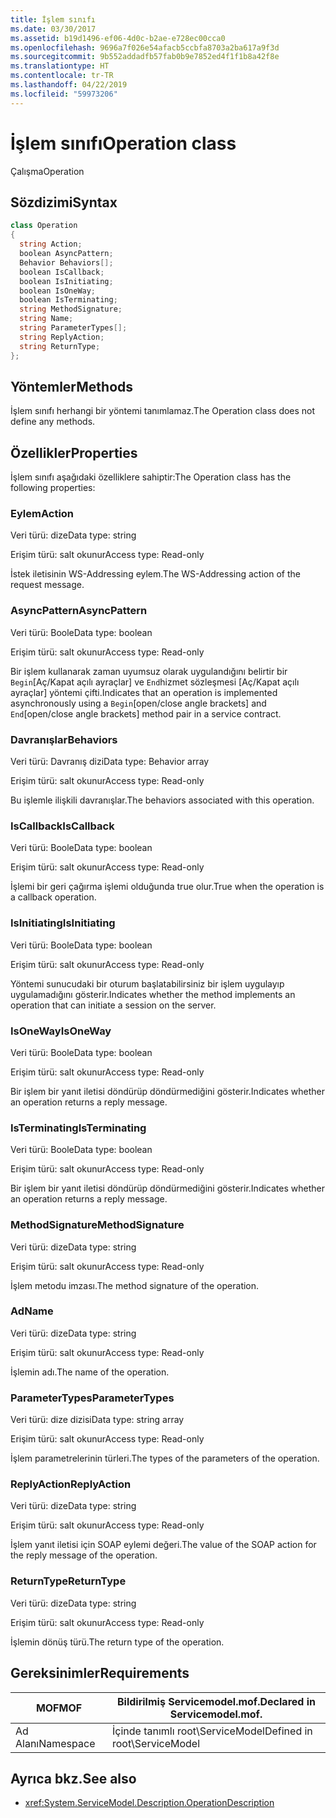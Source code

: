 ```yaml
---
title: İşlem sınıfı
ms.date: 03/30/2017
ms.assetid: b19d1496-ef06-4d0c-b2ae-e728ec00cca0
ms.openlocfilehash: 9696a7f026e54afacb5ccbfa8703a2ba617a9f3d
ms.sourcegitcommit: 9b552addadfb57fab0b9e7852ed4f1f1b8a42f8e
ms.translationtype: HT
ms.contentlocale: tr-TR
ms.lasthandoff: 04/22/2019
ms.locfileid: "59973206"
---
```

# <a name="operation-class"></a><span data-ttu-id="58ccb-102">İşlem sınıfı</span><span class="sxs-lookup"><span data-stu-id="58ccb-102">Operation class</span></span>
<span data-ttu-id="58ccb-103">Çalışma</span><span class="sxs-lookup"><span data-stu-id="58ccb-103">Operation</span></span>  
  
## <a name="syntax"></a><span data-ttu-id="58ccb-104">Sözdizimi</span><span class="sxs-lookup"><span data-stu-id="58ccb-104">Syntax</span></span>  
  
```csharp
class Operation  
{  
  string Action;  
  boolean AsyncPattern;  
  Behavior Behaviors[];  
  boolean IsCallback;  
  boolean IsInitiating;  
  boolean IsOneWay;  
  boolean IsTerminating;  
  string MethodSignature;  
  string Name;  
  string ParameterTypes[];  
  string ReplyAction;  
  string ReturnType;  
};  
```  
  
## <a name="methods"></a><span data-ttu-id="58ccb-105">Yöntemler</span><span class="sxs-lookup"><span data-stu-id="58ccb-105">Methods</span></span>  
 <span data-ttu-id="58ccb-106">İşlem sınıfı herhangi bir yöntemi tanımlamaz.</span><span class="sxs-lookup"><span data-stu-id="58ccb-106">The Operation class does not define any methods.</span></span>  
  
## <a name="properties"></a><span data-ttu-id="58ccb-107">Özellikler</span><span class="sxs-lookup"><span data-stu-id="58ccb-107">Properties</span></span>  
 <span data-ttu-id="58ccb-108">İşlem sınıfı aşağıdaki özelliklere sahiptir:</span><span class="sxs-lookup"><span data-stu-id="58ccb-108">The Operation class has the following properties:</span></span>  
  
### <a name="action"></a><span data-ttu-id="58ccb-109">Eylem</span><span class="sxs-lookup"><span data-stu-id="58ccb-109">Action</span></span>  
 <span data-ttu-id="58ccb-110">Veri türü: dize</span><span class="sxs-lookup"><span data-stu-id="58ccb-110">Data type: string</span></span>  
  
 <span data-ttu-id="58ccb-111">Erişim türü: salt okunur</span><span class="sxs-lookup"><span data-stu-id="58ccb-111">Access type: Read-only</span></span>  
  
 <span data-ttu-id="58ccb-112">İstek iletisinin WS-Addressing eylem.</span><span class="sxs-lookup"><span data-stu-id="58ccb-112">The WS-Addressing action of the request message.</span></span>  
  
### <a name="asyncpattern"></a><span data-ttu-id="58ccb-113">AsyncPattern</span><span class="sxs-lookup"><span data-stu-id="58ccb-113">AsyncPattern</span></span>  
 <span data-ttu-id="58ccb-114">Veri türü: Boole</span><span class="sxs-lookup"><span data-stu-id="58ccb-114">Data type: boolean</span></span>  
  
 <span data-ttu-id="58ccb-115">Erişim türü: salt okunur</span><span class="sxs-lookup"><span data-stu-id="58ccb-115">Access type: Read-only</span></span>  
  
 <span data-ttu-id="58ccb-116">Bir işlem kullanarak zaman uyumsuz olarak uygulandığını belirtir bir `Begin`[Aç/Kapat açılı ayraçlar] ve `End`hizmet sözleşmesi [Aç/Kapat açılı ayraçlar] yöntemi çifti.</span><span class="sxs-lookup"><span data-stu-id="58ccb-116">Indicates that an operation is implemented asynchronously using a `Begin`[open/close angle brackets] and `End`[open/close angle brackets] method pair in a service contract.</span></span>  
  
### <a name="behaviors"></a><span data-ttu-id="58ccb-117">Davranışlar</span><span class="sxs-lookup"><span data-stu-id="58ccb-117">Behaviors</span></span>  
 <span data-ttu-id="58ccb-118">Veri türü: Davranış dizi</span><span class="sxs-lookup"><span data-stu-id="58ccb-118">Data type: Behavior array</span></span>  
  
 <span data-ttu-id="58ccb-119">Erişim türü: salt okunur</span><span class="sxs-lookup"><span data-stu-id="58ccb-119">Access type: Read-only</span></span>  
  
 <span data-ttu-id="58ccb-120">Bu işlemle ilişkili davranışlar.</span><span class="sxs-lookup"><span data-stu-id="58ccb-120">The behaviors associated with this operation.</span></span>  
  
### <a name="iscallback"></a><span data-ttu-id="58ccb-121">IsCallback</span><span class="sxs-lookup"><span data-stu-id="58ccb-121">IsCallback</span></span>  
 <span data-ttu-id="58ccb-122">Veri türü: Boole</span><span class="sxs-lookup"><span data-stu-id="58ccb-122">Data type: boolean</span></span>  
  
 <span data-ttu-id="58ccb-123">Erişim türü: salt okunur</span><span class="sxs-lookup"><span data-stu-id="58ccb-123">Access type: Read-only</span></span>  
  
 <span data-ttu-id="58ccb-124">İşlemi bir geri çağırma işlemi olduğunda true olur.</span><span class="sxs-lookup"><span data-stu-id="58ccb-124">True when the operation is a callback operation.</span></span>  
  
### <a name="isinitiating"></a><span data-ttu-id="58ccb-125">IsInitiating</span><span class="sxs-lookup"><span data-stu-id="58ccb-125">IsInitiating</span></span>  
 <span data-ttu-id="58ccb-126">Veri türü: Boole</span><span class="sxs-lookup"><span data-stu-id="58ccb-126">Data type: boolean</span></span>  
  
 <span data-ttu-id="58ccb-127">Erişim türü: salt okunur</span><span class="sxs-lookup"><span data-stu-id="58ccb-127">Access type: Read-only</span></span>  
  
 <span data-ttu-id="58ccb-128">Yöntemi sunucudaki bir oturum başlatabilirsiniz bir işlem uygulayıp uygulamadığını gösterir.</span><span class="sxs-lookup"><span data-stu-id="58ccb-128">Indicates whether the method implements an operation that can initiate a session on the server.</span></span>  
  
### <a name="isoneway"></a><span data-ttu-id="58ccb-129">IsOneWay</span><span class="sxs-lookup"><span data-stu-id="58ccb-129">IsOneWay</span></span>  
 <span data-ttu-id="58ccb-130">Veri türü: Boole</span><span class="sxs-lookup"><span data-stu-id="58ccb-130">Data type: boolean</span></span>  
  
 <span data-ttu-id="58ccb-131">Erişim türü: salt okunur</span><span class="sxs-lookup"><span data-stu-id="58ccb-131">Access type: Read-only</span></span>  
  
 <span data-ttu-id="58ccb-132">Bir işlem bir yanıt iletisi döndürüp döndürmediğini gösterir.</span><span class="sxs-lookup"><span data-stu-id="58ccb-132">Indicates whether an operation returns a reply message.</span></span>  
  
### <a name="isterminating"></a><span data-ttu-id="58ccb-133">IsTerminating</span><span class="sxs-lookup"><span data-stu-id="58ccb-133">IsTerminating</span></span>  
 <span data-ttu-id="58ccb-134">Veri türü: Boole</span><span class="sxs-lookup"><span data-stu-id="58ccb-134">Data type: boolean</span></span>  
  
 <span data-ttu-id="58ccb-135">Erişim türü: salt okunur</span><span class="sxs-lookup"><span data-stu-id="58ccb-135">Access type: Read-only</span></span>  
  
 <span data-ttu-id="58ccb-136">Bir işlem bir yanıt iletisi döndürüp döndürmediğini gösterir.</span><span class="sxs-lookup"><span data-stu-id="58ccb-136">Indicates whether an operation returns a reply message.</span></span>  
  
### <a name="methodsignature"></a><span data-ttu-id="58ccb-137">MethodSignature</span><span class="sxs-lookup"><span data-stu-id="58ccb-137">MethodSignature</span></span>  
 <span data-ttu-id="58ccb-138">Veri türü: dize</span><span class="sxs-lookup"><span data-stu-id="58ccb-138">Data type: string</span></span>  
  
 <span data-ttu-id="58ccb-139">Erişim türü: salt okunur</span><span class="sxs-lookup"><span data-stu-id="58ccb-139">Access type: Read-only</span></span>  
  
 <span data-ttu-id="58ccb-140">İşlem metodu imzası.</span><span class="sxs-lookup"><span data-stu-id="58ccb-140">The method signature of the operation.</span></span>  
  
### <a name="name"></a><span data-ttu-id="58ccb-141">Ad</span><span class="sxs-lookup"><span data-stu-id="58ccb-141">Name</span></span>  
 <span data-ttu-id="58ccb-142">Veri türü: dize</span><span class="sxs-lookup"><span data-stu-id="58ccb-142">Data type: string</span></span>  
  
 <span data-ttu-id="58ccb-143">Erişim türü: salt okunur</span><span class="sxs-lookup"><span data-stu-id="58ccb-143">Access type: Read-only</span></span>  
  
 <span data-ttu-id="58ccb-144">İşlemin adı.</span><span class="sxs-lookup"><span data-stu-id="58ccb-144">The name of the operation.</span></span>  
  
### <a name="parametertypes"></a><span data-ttu-id="58ccb-145">ParameterTypes</span><span class="sxs-lookup"><span data-stu-id="58ccb-145">ParameterTypes</span></span>  
 <span data-ttu-id="58ccb-146">Veri türü: dize dizisi</span><span class="sxs-lookup"><span data-stu-id="58ccb-146">Data type: string array</span></span>  
  
 <span data-ttu-id="58ccb-147">Erişim türü: salt okunur</span><span class="sxs-lookup"><span data-stu-id="58ccb-147">Access type: Read-only</span></span>  
  
 <span data-ttu-id="58ccb-148">İşlem parametrelerinin türleri.</span><span class="sxs-lookup"><span data-stu-id="58ccb-148">The types of the parameters of the operation.</span></span>  
  
### <a name="replyaction"></a><span data-ttu-id="58ccb-149">ReplyAction</span><span class="sxs-lookup"><span data-stu-id="58ccb-149">ReplyAction</span></span>  
 <span data-ttu-id="58ccb-150">Veri türü: dize</span><span class="sxs-lookup"><span data-stu-id="58ccb-150">Data type: string</span></span>  
  
 <span data-ttu-id="58ccb-151">Erişim türü: salt okunur</span><span class="sxs-lookup"><span data-stu-id="58ccb-151">Access type: Read-only</span></span>  
  
 <span data-ttu-id="58ccb-152">İşlem yanıt iletisi için SOAP eylemi değeri.</span><span class="sxs-lookup"><span data-stu-id="58ccb-152">The value of the SOAP action for the reply message of the operation.</span></span>  
  
### <a name="returntype"></a><span data-ttu-id="58ccb-153">ReturnType</span><span class="sxs-lookup"><span data-stu-id="58ccb-153">ReturnType</span></span>  
 <span data-ttu-id="58ccb-154">Veri türü: dize</span><span class="sxs-lookup"><span data-stu-id="58ccb-154">Data type: string</span></span>  
  
 <span data-ttu-id="58ccb-155">Erişim türü: salt okunur</span><span class="sxs-lookup"><span data-stu-id="58ccb-155">Access type: Read-only</span></span>  
  
 <span data-ttu-id="58ccb-156">İşlemin dönüş türü.</span><span class="sxs-lookup"><span data-stu-id="58ccb-156">The return type of the operation.</span></span>  
  
## <a name="requirements"></a><span data-ttu-id="58ccb-157">Gereksinimler</span><span class="sxs-lookup"><span data-stu-id="58ccb-157">Requirements</span></span>  
  
|<span data-ttu-id="58ccb-158">MOF</span><span class="sxs-lookup"><span data-stu-id="58ccb-158">MOF</span></span>|<span data-ttu-id="58ccb-159">Bildirilmiş Servicemodel.mof.</span><span class="sxs-lookup"><span data-stu-id="58ccb-159">Declared in Servicemodel.mof.</span></span>|  
|---------|-----------------------------------|  
|<span data-ttu-id="58ccb-160">Ad Alanı</span><span class="sxs-lookup"><span data-stu-id="58ccb-160">Namespace</span></span>|<span data-ttu-id="58ccb-161">İçinde tanımlı root\ServiceModel</span><span class="sxs-lookup"><span data-stu-id="58ccb-161">Defined in root\ServiceModel</span></span>|  
  
## <a name="see-also"></a><span data-ttu-id="58ccb-162">Ayrıca bkz.</span><span class="sxs-lookup"><span data-stu-id="58ccb-162">See also</span></span>

- <xref:System.ServiceModel.Description.OperationDescription>
